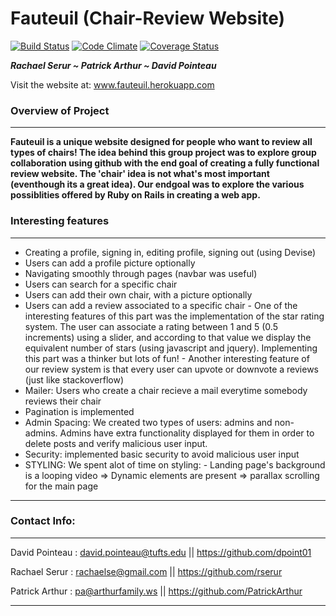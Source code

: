 Fauteuil (Chair-Review Website)
============
[![Build Status](https://travis-ci.org/LaunchAcademy/fauteuil.svg?branch=master)](https://travis-ci.org/LaunchAcademy/fauteuil) [![Code Climate](https://codeclimate.com/github/LaunchAcademy/fauteuil.png)](https://codeclimate.com/github/LaunchAcademy/fauteuil) [![Coverage Status](https://coveralls.io/repos/LaunchAcademy/fauteuil/badge.png)](https://coveralls.io/r/LaunchAcademy/fauteuil)

_**Rachael Serur ~ Patrick Arthur ~ David Pointeau**_

Visit the website at:  www.fauteuil.herokuapp.com 

### Overview of Project

---

**Fauteuil is a unique website designed for people who want to review all types of chairs! The idea behind this group project was to explore group collaboration using github with the end goal of creating a fully functional review website. The 'chair' idea is not what's most important (eventhough its a great idea). Our endgoal was to explore the various possiblities offered by Ruby on Rails in creating a web app.**

### Interesting features

---


- Creating a profile, signing in, editing profile, signing out (using Devise)
- Users can add a profile picture optionally
- Navigating smoothly through pages (navbar was useful)
- Users can search for a specific chair
- Users can add their own chair, with a picture optionally
- Users can add a review associated to a specific chair
      - One of the interesting features of this part was the implementation of the star rating system. 
         The user can associate a rating between 1 and 5 (0.5 increments) using a slider, and according to that value
         we display the equivalent number of stars (using javascript and jquery). Implementing this part was a thinker          but lots of fun!
      - Another interesting feature of our review system is that every user can upvote or downvote a reviews 
         (just like stackoverflow)
- Mailer: Users who create a chair recieve a mail everytime somebody reviews their chair
- Pagination is implemented
- Admin Spacing: We created two types of users: admins and non-admins. Admins have extra functionality displayed for
  them in order to delete posts and verify malicious user input. 
- Security: implemented basic security to avoid malicious user input
- STYLING: We spent alot of time on styling:
      - Landing page's background is a looping video
      => Dynamic elements are present
      => parallax scrolling for the main page

---

### Contact Info:

---

David Pointeau : david.pointeau@tufts.edu || https://github.com/dpoint01

Rachael Serur : rachaelse@gmail.com || https://github.com/rserur

Patrick Arthur : pa@arthurfamily.ws || https://github.com/PatrickArthur

---
